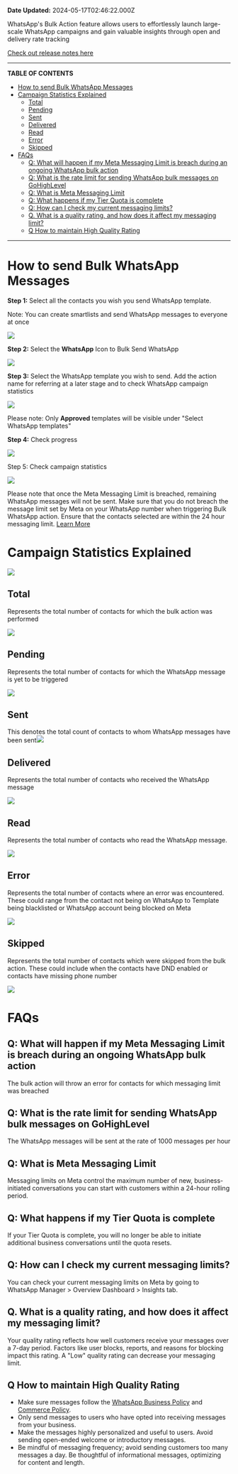 **Date Updated:** 2024-05-17T02:46:22.000Z
  
  
WhatsApp's Bulk Action feature allows users to effortlessly launch large-scale WhatsApp campaigns and gain valuable insights through open and delivery rate tracking

  
[Check out release notes here](https://highlevel.canny.io/changelog/whatsapp-bulk-action-and-other-enhancements)

---

**TABLE OF CONTENTS**

* [How to send Bulk WhatsApp Messages](#How-to-send-Bulk-WhatsApp-Messages)
* [Campaign Statistics Explained](#Campaign-Statistics-Explained)  
   * [Total](#Total)  
   * [Pending](#Pending)  
   * [Sent](#Sent)  
   * [Delivered](#Delivered)  
   * [Read](#Read)  
   * [Error](#Error)  
   * [Skipped](#Skipped)
* [FAQs](#FAQs)  
   * [Q: What will happen if my Meta Messaging Limit is breach during an ongoing WhatsApp bulk action](#Q%3A-What-will-happen-if-my-Meta-Messaging-Limit-is-breach-during-an-ongoing-WhatsApp-bulk-action)  
   * [Q: What is the rate limit for sending WhatsApp bulk messages on GoHighLevel](#Q%3A-What-is-the-rate-limit-for-sending-WhatsApp-bulk-messages-on-GoHighLevel)  
   * [Q: What is Meta Messaging Limit](#Q%3A-What-is-Meta-Messaging-Limit)  
   * [Q: What happens if my Tier Quota is complete](#Q%3A-What-happens-if-my-Tier-Quota-is-complete)  
   * [Q: How can I check my current messaging limits?](#Q%3A-How-can-I-check-my-current-messaging-limits?)  
   * [Q. What is a quality rating, and how does it affect my messaging limit?](#Q.-What-is-a-quality-rating,-and-how-does-it-affect-my-messaging-limit?)  
   * [Q How to maintain High Quality Rating](#Q-How-to-maintain-High-Quality-Rating)

---

  
# How to send Bulk WhatsApp Messages

**Step 1:** Select all the contacts you wish you send WhatsApp template. 

  
Note: You can create smartlists and send WhatsApp messages to everyone at once

  
![](https://s3.amazonaws.com/cdn.freshdesk.com/data/helpdesk/attachments/production/155023490878/original/cNem6idHLIZrR3KYnvHyap60zMvfO_B-MA.png?1711434555)

  
**Step 2:** Select the **WhatsApp** Icon to Bulk Send WhatsApp

  
![](https://s3.amazonaws.com/cdn.freshdesk.com/data/helpdesk/attachments/production/155023447928/original/MEd5-F9Eeec6efqo5dSd3OOXDCBb0qVOEA.png?1711366140)

  
**Step 3:** Select the WhatsApp template you wish to send. Add the action name for referring at a later stage and to check WhatsApp campaign statistics

  
![](https://s3.amazonaws.com/cdn.freshdesk.com/data/helpdesk/attachments/production/155023448073/original/VwvoVdel0S9Y9C7vgdI_trJ3CeHQ7BmhQA.png?1711366231)
  
  
Please note: Only **Approved** templates will be visible under "Select WhatsApp templates"
  
  
**Step 4:** Check progress

![](https://s3.amazonaws.com/cdn.freshdesk.com/data/helpdesk/attachments/production/155023448570/original/oIblsjep5xsj5mdHkM0r_QWRfkg0G6PwgQ.png?1711366579)

  
Step 5: Check campaign statistics

  
![](https://s3.amazonaws.com/cdn.freshdesk.com/data/helpdesk/attachments/production/155023451341/original/LIP8cc6JaG-2IUW3jiWsacoQ8FEOf5idDw.png?1711368373)
  
  
Please note that once the Meta Messaging Limit is breached, remaining WhatsApp messages will not be sent. Make sure that you do not breach the message limit set by Meta on your WhatsApp number when triggering Bulk WhatsApp action. Ensure that the contacts selected are within the 24 hour messaging limit. [Learn More](https://developers.facebook.com/docs/whatsapp/messaging-limits/)

  
# Campaign Statistics Explained

![](https://s3.amazonaws.com/cdn.freshdesk.com/data/helpdesk/attachments/production/155023451420/original/Pm_k6G068RZALlTH0w7PlSE__g4Z4nRhYQ.png?1711368413)

  
## **Total**

Represents the total number of contacts for which the bulk action was performed

  
![](https://s3.amazonaws.com/cdn.freshdesk.com/data/helpdesk/attachments/production/155023451641/original/l06L4LZxOi-4GI5cnk0msldOCg_EYKc1Rg.png?1711368551)

  
## **Pending**

Represents the total number of contacts for which the WhatsApp message is yet to be triggered

![](https://s3.amazonaws.com/cdn.freshdesk.com/data/helpdesk/attachments/production/155023455502/original/7wtJo6uhTWgafcAfskY5tdzKZBmRFJ-8tQ.png?1711371547)

  
## **Sent**

This denotes the total count of contacts to whom WhatsApp messages have been sent![](https://s3.amazonaws.com/cdn.freshdesk.com/data/helpdesk/attachments/production/155023456990/original/C0vBy28UzY0ive0gt9rpVphIh2DHKTWJkg.png?1711372468)  

  
## **Delivered**

Represents the total number of contacts who received the WhatsApp message

![](https://s3.amazonaws.com/cdn.freshdesk.com/data/helpdesk/attachments/production/155023457271/original/CV4jA3fPlzh3ccGY945naBqHcrq6c7-hIQ.png?1711372706)

  
## **Read**

Represents the total number of contacts who read the WhatsApp message. 

![](https://s3.amazonaws.com/cdn.freshdesk.com/data/helpdesk/attachments/production/155023457408/original/29ilI1wc2rRd5V9xZgR9ePR-ZFHJ2sMiKw.png?1711372829)

  
## **Error**

Represents the total number of contacts where an error was encountered. These could range from the contact not being on WhatsApp to Template being blacklisted or WhatsApp account being blocked on Meta

  
![](https://s3.amazonaws.com/cdn.freshdesk.com/data/helpdesk/attachments/production/155023457640/original/msVw7dFBD-fOH7MbpouMOotqyfboDvwlFQ.png?1711372975)

  
## **Skipped**

Represents the total number of contacts which were skipped from the bulk action. These could include when the contacts have DND enabled or contacts have missing phone number

![](https://s3.amazonaws.com/cdn.freshdesk.com/data/helpdesk/attachments/production/155023777597/original/GsTVnN0F_rVkrw0bmU96wAWeF9U1lO6BOg.png?1711968779)

  
#   

# FAQs

  
## Q: What will happen if my Meta Messaging Limit is breach during an ongoing WhatsApp bulk action

  
The bulk action will throw an error for contacts for which messaging limit was breached

  
## Q: What is the rate limit for sending WhatsApp bulk messages on GoHighLevel

The WhatsApp messages will be sent at the rate of 1000 messages per hour

  
## Q: What is Meta Messaging Limit

  
Messaging limits on Meta control the maximum number of new, business-initiated conversations you can start with customers within a 24-hour rolling period.

  
## Q: What happens if my Tier Quota is complete

  
If your Tier Quota is complete, you will no longer be able to initiate additional business conversations until the quota resets.

  
## Q: How can I check my current messaging limits?

  
You can check your current messaging limits on Meta by going to WhatsApp Manager > Overview Dashboard > Insights tab.

  
## Q. What is a quality rating, and how does it affect my messaging limit?

  
Your quality rating reflects how well customers receive your messages over a 7-day period. Factors like user blocks, reports, and reasons for blocking impact this rating. A "Low" quality rating can decrease your messaging limit.

  
## Q How to maintain High Quality Rating

* Make sure messages follow the [WhatsApp Business Policy](https://www.whatsapp.com/legal/business-policy/?fbclid=IwAR3yDsNgje8Ks7%5Fmm7uCNbCirZ7VD8eR5%5F1u6cQYqbF7cIB%5Fe3eSZfzXxZc) and [Commerce Policy](https://l.facebook.com/l.php?u=https%3A%2F%2Fwww.whatsapp.com%2Flegal%2Fcommerce-policy%2F%3Ffbclid%3DIwAR3Sp4288z3r4lfjFgOwVzAaQj0iy0VZQxmDjuZFRgJR5ne1vJdqyEoC9KM&h=AT0nmsNykL5GCpxSlH5zjP9xRZ5JjgE5Jrlxk91m%5FQQTT0h-p0S%5F9JEqfLDCuwLTxJ336WYmForqeo%5FBSqaLBkuRpFatpZl%5FsnkX76GX4II6gjXy5IKElCjDix9ZdbTH8OTbW6BdDAH5QtL6FytQVJh%5Fr4c).
* Only send messages to users who have opted into receiving messages from your business.
* Make the messages highly personalized and useful to users. Avoid sending open-ended welcome or introductory messages.
* Be mindful of messaging frequency; avoid sending customers too many messages a day. Be thoughtful of informational messages, optimizing for content and length.